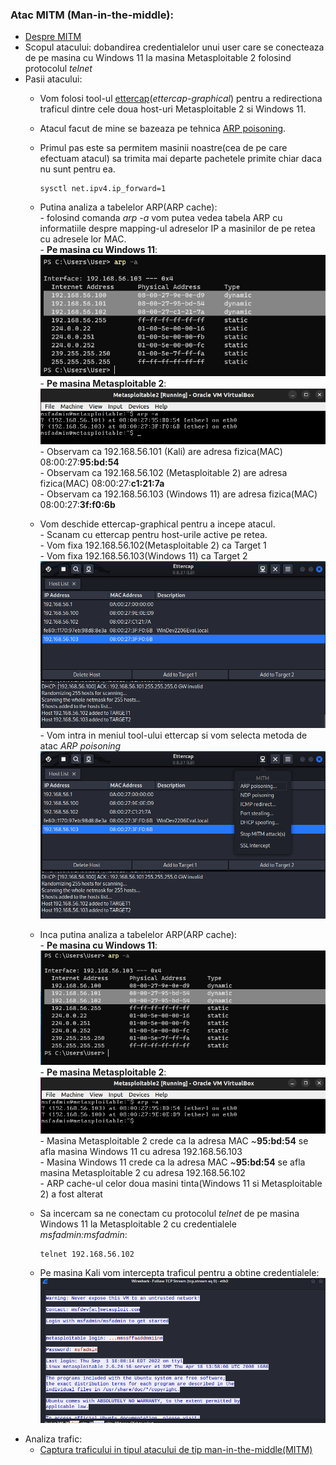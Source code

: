 ### Atac MITM (Man-in-the-middle):
  - [Despre MITM](https://github.com/Dani780-C/Cyber-security/blob/main/learn/mitm.md)
  - Scopul atacului: dobandirea credentialelor unui user care se conecteaza de pe masina cu Windows 11 la masina Metasploitable 2 folosind protocolul *telnet*
  - Pasii atacului:
    - Vom folosi tool-ul [ettercap](https://github.com/Dani780-C/Cyber-security/blob/main/tools/ettercap.md)(*ettercap-graphical*) pentru a redirectiona traficul dintre cele doua host-uri Metasploitable 2 si Windows 11.
    - Atacul facut de mine se bazeaza pe tehnica [ARP poisoning](https://github.com/Dani780-C/Cyber-security/blob/main/learn/arp_poisoning.md).
    - Primul pas este sa permitem masinii noastre(cea de pe care efectuam atacul) sa trimita mai departe pachetele primite chiar daca nu sunt pentru ea.
          
          sysctl net.ipv4.ip_forward=1
          
    - Putina analiza a tabelelor ARP(ARP cache):  
          - folosind comanda *arp -a* vom putea vedea tabela ARP cu informatiile despre mapping-ul adreselor IP a masinilor de pe retea cu adresele lor MAC.  
          - **Pe masina cu Windows 11**:  
                  ![My Image](https://github.com/Dani780-C/Cyber-security/blob/main/attacks/imgs/arp_cache_win11.png)  
          - **Pe masina Metasploitable 2**:  
              ![My Image](https://github.com/Dani780-C/Cyber-security/blob/main/attacks/imgs/arp_cache_meta2.png)  
          - Observam ca 192.168.56.101 (Kali) are adresa fizica(MAC) 08:00:27:**95:bd:54**  
          - Observam ca 192.168.56.102 (Metasploitable 2) are adresa fizica(MAC) 08:00:27:**c1:21:7a**  
          - Observam ca 192.168.56.103 (Windows 11) are adresa fizica(MAC) 08:00:27:**3f:f0:6b**  
    - Vom deschide ettercap-graphical pentru a incepe atacul.  
          - Scanam cu ettercap pentru host-urile active pe retea.  
          - Vom fixa 192.168.56.102(Metasploitable 2) ca Target 1  
          - Vom fixa 192.168.56.103(Windows 11) ca Target 2  
              ![My Image](https://github.com/Dani780-C/Cyber-security/blob/main/attacks/imgs/add-targets-ettercap.png)  
          - Vom intra in meniul tool-ului ettercap si vom selecta metoda de atac *ARP poisoning*  
              ![My Image](https://github.com/Dani780-C/Cyber-security/blob/main/attacks/imgs/start_arp_poisoning.png)  
    - Inca putina analiza a tabelelor ARP(ARP cache):  
          - **Pe masina cu Windows 11**:  
              ![My Image](https://github.com/Dani780-C/Cyber-security/blob/main/attacks/imgs/arp_cache_win11_poisoned.png)  
          - **Pe masina Metasploitable 2**:  
              ![My Image](https://github.com/Dani780-C/Cyber-security/blob/main/attacks/imgs/arp_cache_meta2_poisoned.png)  
          - Masina Metasploitable 2 crede ca la adresa MAC ~**95:bd:54** se afla masina Windows 11 cu adresa 192.168.56.103  
          - Masina Windows 11 crede ca la adresa MAC ~**95:bd:54** se afla masina Metasploitable 2 cu adresa 192.168.56.102  
          - ARP cache-ul celor doua masini tinta(Windows 11 si Metasploitable 2) a fost alterat  
    - Sa incercam sa ne conectam cu protocolul *telnet* de pe masina Windows 11 la Metasploitable 2 cu credentialele *msfadmin:msfadmin*:
          
          telnet 192.168.56.102
          
    - Pe masina Kali vom intercepta traficul pentru a obtine credentialele:  
      ![My Image](https://github.com/Dani780-C/Cyber-security/blob/main/attacks/imgs/mitm_get_credentials.png)
  - Analiza trafic:
     - [Captura traficului in tipul atacului de tip man-in-the-middle(MITM)](https://github.com/Dani780-C/Cyber-security/blob/main/captures/mitm_attack_traffic.pcapng)  
